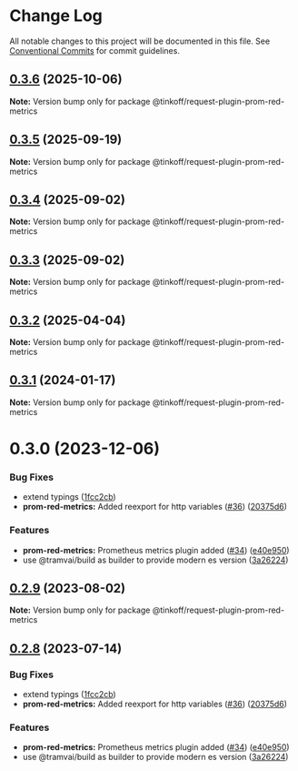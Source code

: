 # Change Log

All notable changes to this project will be documented in this file.
See [Conventional Commits](https://conventionalcommits.org) for commit guidelines.

## [0.3.6](https://github.com/Tinkoff/tinkoff-request/compare/@tinkoff/request-plugin-prom-red-metrics@0.3.5...@tinkoff/request-plugin-prom-red-metrics@0.3.6) (2025-10-06)

**Note:** Version bump only for package @tinkoff/request-plugin-prom-red-metrics





## [0.3.5](https://github.com/Tinkoff/tinkoff-request/compare/@tinkoff/request-plugin-prom-red-metrics@0.3.4...@tinkoff/request-plugin-prom-red-metrics@0.3.5) (2025-09-19)

**Note:** Version bump only for package @tinkoff/request-plugin-prom-red-metrics





## [0.3.4](https://github.com/Tinkoff/tinkoff-request/compare/@tinkoff/request-plugin-prom-red-metrics@0.3.3...@tinkoff/request-plugin-prom-red-metrics@0.3.4) (2025-09-02)

**Note:** Version bump only for package @tinkoff/request-plugin-prom-red-metrics





## [0.3.3](https://github.com/Tinkoff/tinkoff-request/compare/@tinkoff/request-plugin-prom-red-metrics@0.3.2...@tinkoff/request-plugin-prom-red-metrics@0.3.3) (2025-09-02)

**Note:** Version bump only for package @tinkoff/request-plugin-prom-red-metrics





## [0.3.2](https://github.com/Tinkoff/tinkoff-request/compare/@tinkoff/request-plugin-prom-red-metrics@0.3.1...@tinkoff/request-plugin-prom-red-metrics@0.3.2) (2025-04-04)

**Note:** Version bump only for package @tinkoff/request-plugin-prom-red-metrics





## [0.3.1](https://github.com/Tinkoff/tinkoff-request/compare/@tinkoff/request-plugin-prom-red-metrics@0.3.0...@tinkoff/request-plugin-prom-red-metrics@0.3.1) (2024-01-17)

**Note:** Version bump only for package @tinkoff/request-plugin-prom-red-metrics





# 0.3.0 (2023-12-06)


### Bug Fixes

* extend typings ([1fcc2cb](https://github.com/Tinkoff/tinkoff-request/commit/1fcc2cb32597b10d788de36303507e385042fc96))
* **prom-red-metrics:** Added reexport for http variables ([#36](https://github.com/Tinkoff/tinkoff-request/issues/36)) ([20375d6](https://github.com/Tinkoff/tinkoff-request/commit/20375d6055d916406b299c612ba4cf1022ba46fa))


### Features

* **prom-red-metrics:** Prometheus metrics plugin added ([#34](https://github.com/Tinkoff/tinkoff-request/issues/34)) ([e40e950](https://github.com/Tinkoff/tinkoff-request/commit/e40e95010bcb05cb9dfbff0158f9ae185cb089cb))
* use @tramvai/build as builder to provide modern es version ([3a26224](https://github.com/Tinkoff/tinkoff-request/commit/3a26224221d4fc073938cf32c2f147515620c28e))





## [0.2.9](https://github.com/Tinkoff/tinkoff-request/compare/@tinkoff/request-plugin-prom-red-metrics@0.2.8...@tinkoff/request-plugin-prom-red-metrics@0.2.9) (2023-08-02)

**Note:** Version bump only for package @tinkoff/request-plugin-prom-red-metrics





## [0.2.8](https://github.com/Tinkoff/tinkoff-request/compare/@tinkoff/request-plugin-prom-red-metrics@0.2.8...@tinkoff/request-plugin-prom-red-metrics@0.2.8) (2023-07-14)


### Bug Fixes

* extend typings ([1fcc2cb](https://github.com/Tinkoff/tinkoff-request/commit/1fcc2cb32597b10d788de36303507e385042fc96))
* **prom-red-metrics:** Added reexport for http variables ([#36](https://github.com/Tinkoff/tinkoff-request/issues/36)) ([20375d6](https://github.com/Tinkoff/tinkoff-request/commit/20375d6055d916406b299c612ba4cf1022ba46fa))


### Features

* **prom-red-metrics:** Prometheus metrics plugin added ([#34](https://github.com/Tinkoff/tinkoff-request/issues/34)) ([e40e950](https://github.com/Tinkoff/tinkoff-request/commit/e40e95010bcb05cb9dfbff0158f9ae185cb089cb))
* use @tramvai/build as builder to provide modern es version ([3a26224](https://github.com/Tinkoff/tinkoff-request/commit/3a26224221d4fc073938cf32c2f147515620c28e))
